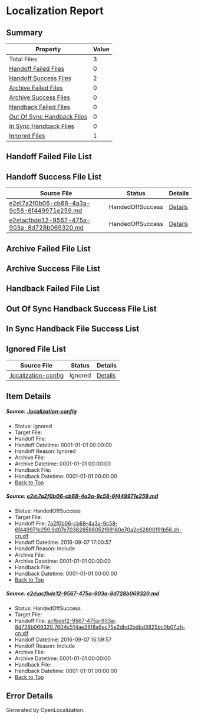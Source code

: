 # <a name='report-top'></a> Localization Report

## Summary
 Property | Value 
 -------- | ----- 
 Total Files | 3
[ Handoff Failed Files ](#handoff-failed-list)| 0
[ Handoff Success Files ](#handoff-success-list)| 2
[ Archive Failed Files ](#archive-failed-list)| 0
[ Archive Success Files ](#archive-success-list)| 0
[ Handback Failed Files ](#handback-failed-list)| 0
[ Out Of Sync Handback Files ](#outofsync-handback-success-list)| 0
[ In Sync Handback Files ](#insync-handback-success-list)| 0
[ Ignored Files ](#ignored-list)| 1

## <a name='handoff-failed-list'></a> Handoff Failed File List

## <a name='handoff-success-list'></a> Handoff Success File List
 Source File | Status | Details 
 ----------- | ------ | ------- 
 [e2e\7a2f0b06-cb68-4a3a-9c58-6f449971e259.md](https://github.com/OpenLocalizationTestOrg/ol-test0/blob/156c4926b215173a16c7176d757a4dab8a6a950b/e2e/7a2f0b06-cb68-4a3a-9c58-6f449971e259.md) | HandedOffSuccess | [Details](#1eab80ce7e1cec993243d4d12e463e22290826551)
 [e2e\acfbde12-9567-475a-903a-8d728b069320.md](https://github.com/OpenLocalizationTestOrg/ol-test0/blob/d85aed4c46662ff704e50dfd180d621fc7737182/e2e/acfbde12-9567-475a-903a-8d728b069320.md) | HandedOffSuccess | [Details](#6f667950b955d53d4aa87a08d5f0b31fba491ddc2)

## <a name='archive-failed-list'></a> Archive Failed File List

## <a name='archive-success-list'></a> Archive Success File List

## <a name='handback-failed-list'></a> Handback Failed File List

## <a name='outofsync-handback-success-list'></a> Out Of Sync Handback Success File List

## <a name='insync-handback-success-list'></a> In Sync Handback File Success List

## <a name='ignored-list'></a> Ignored File List
 Source File | Status | Details 
 ----------- | ------ | ------- 
 [.localization-config](https://github.com/OpenLocalizationTestOrg/ol-test0/blob/156c4926b215173a16c7176d757a4dab8a6a950b/.localization-config) | Ignored | [Details](#3d4f252ac210baf56311d7e97dcc2db10974dbd20)

## Item Details
##### <a name='3d4f252ac210baf56311d7e97dcc2db10974dbd20'></a> Source: [.localization-config](https://github.com/OpenLocalizationTestOrg/ol-test0/blob/156c4926b215173a16c7176d757a4dab8a6a950b/.localization-config)
* Status: Ignored
* Target File: 
* Handoff File: 
* Handoff Datetime: 0001-01-01 00:00:00
* Handoff Reason: Ignored
* Archive File: 
* Archive Datetime: 0001-01-01 00:00:00
* Handback File: 
* Handback Datetime: 0001-01-01 00:00:00
* [Back to Top](#report-top)

##### <a name='1eab80ce7e1cec993243d4d12e463e22290826551'></a> Source: [e2e\7a2f0b06-cb68-4a3a-9c58-6f449971e259.md](https://github.com/OpenLocalizationTestOrg/ol-test0/blob/156c4926b215173a16c7176d757a4dab8a6a950b/e2e/7a2f0b06-cb68-4a3a-9c58-6f449971e259.md)
* Status: HandedOffSuccess
* Target File: 
* Handoff File: [7a2f0b06-cb68-4a3a-9c58-6f449971e259.9d07e703626588052f69160e70a2e62890191b56.zh-cn.xlf](https://github.com/OpenLocalizationTestOrg/ol-test0-handoff/blob/c7043232cf7461ae0968e8d83f7200a735d9fd0a/ol-handoff/OpenLocalizationTestOrg/ol-test0-zhcn/ci/ht/7a2f0b06-cb68-4a3a-9c58-6f449971e259.9d07e703626588052f69160e70a2e62890191b56.zh-cn.xlf)
* Handoff Datetime: 2016-09-07 17:00:57
* Handoff Reason: Include
* Archive File: 
* Archive Datetime: 0001-01-01 00:00:00
* Handback File: 
* Handback Datetime: 0001-01-01 00:00:00
* [Back to Top](#report-top)

##### <a name='6f667950b955d53d4aa87a08d5f0b31fba491ddc2'></a> Source: [e2e\acfbde12-9567-475a-903a-8d728b069320.md](https://github.com/OpenLocalizationTestOrg/ol-test0/blob/d85aed4c46662ff704e50dfd180d621fc7737182/e2e/acfbde12-9567-475a-903a-8d728b069320.md)
* Status: HandedOffSuccess
* Target File: 
* Handoff File: [acfbde12-9567-475a-903a-8d728b069320.7604c514ae28f8a6ec75e2dbd2bdbd3825bc0b07.zh-cn.xlf](https://github.com/OpenLocalizationTestOrg/ol-test0-handoff/blob/220150819a4d09d736b1c9e385bdedefecf78ff9/ol-handoff/OpenLocalizationTestOrg/ol-test0-zhcn/ci/ht/acfbde12-9567-475a-903a-8d728b069320.7604c514ae28f8a6ec75e2dbd2bdbd3825bc0b07.zh-cn.xlf)
* Handoff Datetime: 2016-09-07 16:59:57
* Handoff Reason: Include
* Archive File: 
* Archive Datetime: 0001-01-01 00:00:00
* Handback File: 
* Handback Datetime: 0001-01-01 00:00:00
* [Back to Top](#report-top)


## Error Details

Generated by OpenLocalization.
